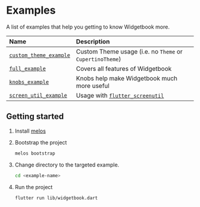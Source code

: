 # Examples

A list of examples that help you getting to know Widgetbook more.

| Name                                              | Description                                                                    |
| :------------------------------------------------ | :----------------------------------------------------------------------------- |
| [`custom_theme_example`](./custom_theme_example/) | Custom Theme usage (i.e. no `Theme` or `CupertinoTheme`)                       |
| [`full_example`](./full_example/)                 | Covers all features of Widgetbook                                              |
| [`knobs_example`](./knobs_example/)               | Knobs help make Widgetbook much more useful                                    |
| [`screen_util_example`](./screen_util_example/)   | Usage with [`flutter_screenutil`](https://pub.dev/packages/flutter_screenutil) |

## Getting started

1. Install [melos](https://melos.invertase.dev/getting-started)
1. Bootstrap the project

   ```bash
   melos bootstrap
   ```

1. Change directory to the targeted example.

   ```bash
   cd <example-name>
   ```

1. Run the project

   ```bash
   flutter run lib/widgetbook.dart
   ```
